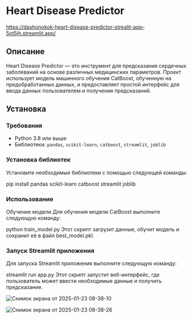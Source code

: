 # Heart Disease Predictor

https://dashonokok-heart-disease-predictor-strealit-app-5ot5jh.streamlit.app/

## Описание
Heart Disease Predictor — это инструмент для предсказания сердечных заболеваний на основе различных медицинских параметров. Проект использует модель машинного обучения CatBoost, обученную на предобработанных данных, и предоставляет простой интерфейс для ввода данных пользователем и получения предсказаний.

## Установка

### Требования
- Python 3.8 или выше
- Библиотеки: `pandas`, `scikit-learn`, `catboost`, `streamlit`, `joblib`

### Установка библиотек
Установите необходимые библиотеки с помощью следующей команды:

pip install pandas scikit-learn catboost streamlit joblib

### Использование

Обучение модели
Для обучения модели CatBoost выполните следующую команду:

python train_model.py
Этот скрипт загрузит данные, обучит модель и сохранит её в файл best_model.pkl.


### Запуск Streamlit приложения
Для запуска Streamlit приложения выполните следующую команду:

streamlit run app.py
Этот скрипт запустит веб-интерфейс, где пользователь может ввести необходимые данные и получить предсказание.

![Снимок экрана от 2025-01-23 08-38-10](https://github.com/user-attachments/assets/8fba0ef2-5c44-4163-b806-4953391ee123)

![Снимок экрана от 2025-01-23 08-38-26](https://github.com/user-attachments/assets/e820d125-2efc-41e0-8a28-322642758ade)

